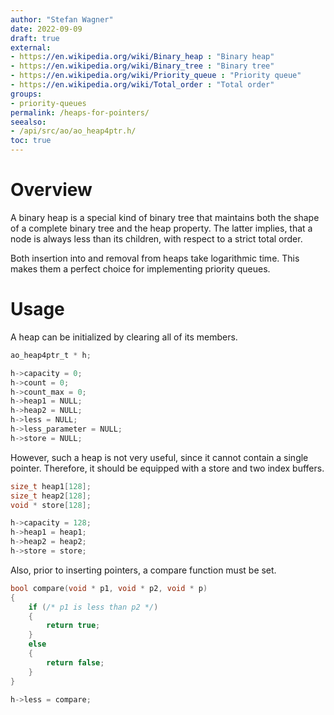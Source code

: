 ```yaml
---
author: "Stefan Wagner"
date: 2022-09-09
draft: true
external:
- https://en.wikipedia.org/wiki/Binary_heap : "Binary heap"
- https://en.wikipedia.org/wiki/Binary_tree : "Binary tree"
- https://en.wikipedia.org/wiki/Priority_queue : "Priority queue"
- https://en.wikipedia.org/wiki/Total_order : "Total order"
groups:
- priority-queues
permalink: /heaps-for-pointers/
seealso:
- /api/src/ao/ao_heap4ptr.h/
toc: true
---
```


# Overview

A binary heap is a special kind of binary tree that maintains both the shape of a complete binary tree and the heap property. The latter implies, that a node is always less than its children, with respect to a strict total order.

Both insertion into and removal from heaps take logarithmic time. This makes them a perfect choice for implementing priority queues.

# Usage

A heap can be initialized by clearing all of its members.

```c
ao_heap4ptr_t * h;
```

```c
h->capacity = 0;
h->count = 0;
h->count_max = 0;
h->heap1 = NULL;
h->heap2 = NULL;
h->less = NULL;
h->less_parameter = NULL;
h->store = NULL;
```

However, such a heap is not very useful, since it cannot contain a single pointer. Therefore, it should be equipped with a store and two index buffers.

```c
size_t heap1[128];
size_t heap2[128];
void * store[128];
```

```c
h->capacity = 128;
h->heap1 = heap1;
h->heap2 = heap2;
h->store = store;
```

Also, prior to inserting pointers, a compare function must be set.

```c
bool compare(void * p1, void * p2, void * p)
{
    if (/* p1 is less than p2 */)
    {
        return true;
    }
    else
    {
        return false;
    }
}
```

```c
h->less = compare;
```
